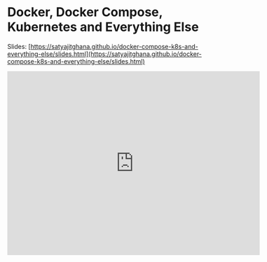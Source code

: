 # Docker, Docker Compose, Kubernetes and Everything Else

Slides: [https://satyajitghana.github.io/docker-compose-k8s-and-everything-else/slides.html](https://satyajitghana.github.io/docker-compose-k8s-and-everything-else/slides.html)


<iframe src="https://slides.com/satyajitghana/docker-compose-k8s-and-everything-else/embed" width="576" height="420" scrolling="no" frameborder="0" webkitallowfullscreen mozallowfullscreen allowfullscreen></iframe>

